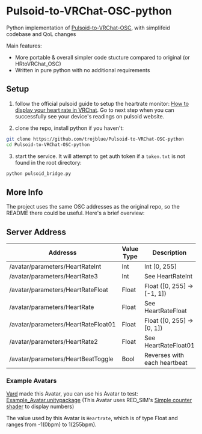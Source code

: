# Pulsoid-to-VRChat-OSC-python
Python implementation of [Pulsoid-to-VRChat-OSC](https://github.com/Sonic853/Pulsoid-to-VRChat-OSC), with simplifeid codebase and QoL changes

Main features:
- More portable & overall simpler code stucture compared to original (or HRtoVRChat_OSC)
- Written in pure python with no additional requirements


## Setup


1. follow the official pulsoid guide to setup the heartrate monitor: [How to display your heart rate in VRChat](https://blog.pulsoid.net/post/how-to-display-your-heart-rate-in-vrchat). Go to next step when you can successfully see your device's readings on pulsoid website.

2. clone the repo, install python if you haven't:

```bash
git clone https://github.com/trojblue/Pulsoid-to-VRChat-OSC-python
cd Pulsoid-to-VRChat-OSC-python
```

3. start the service. It will attempt to get auth token if a `token.txt` is not found in the root directory:

```bash
python pulsoid_bridge.py
```


## More Info

The project uses the same OSC addresses as the original repo, so the README there could be useful. Here's a brief overview:

## Server Address

| Addresss                            | Value Type | Description                  |
| ----------------------------------- | ---------- | ---------------------------- |
| /avatar/parameters/HeartRateInt     | Int        | Int [0, 255]                 |
| /avatar/parameters/HeartRate3       | Int        | See HeartRateInt             |
| /avatar/parameters/HeartRateFloat   | Float      | Float ([0, 255] -> [-1, 1])  |
| /avatar/parameters/HeartRate        | Float      | See HeartRateFloat           |
| /avatar/parameters/HeartRateFloat01 | Float      | Float ([0, 255] -> [0, 1])   |
| /avatar/parameters/HeartRate2       | Float      | See HeartRateFloat01         |
| /avatar/parameters/HeartBeatToggle  | Bool       | Reverses with each heartbeat |

### Example Avatars

[Vard](https://twitter.com/VardFree) made this Avatar, you can use his Avatar to test: [Example_Avatar.unitypackage](https://github.com/vard88508/vrc-osc-miband-hrm/releases) (This Avatar uses RED_SIM's [Simple counter shader](https://patreon.com/posts/simple-counter-62864361) to display numbers)

The value used by this Avatar is `Heartrate`, which is of type Float and ranges from -1(0bpm) to 1(255bpm).
